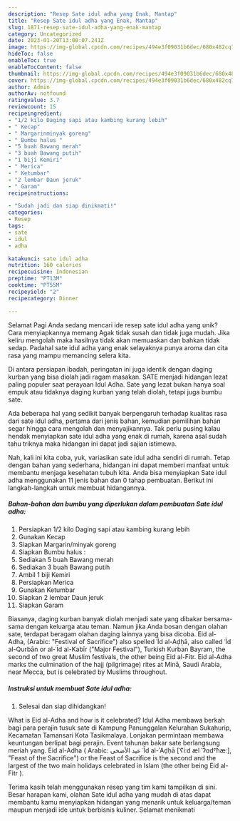 ```yaml
---
description: "Resep Sate idul adha yang Enak, Mantap"
title: "Resep Sate idul adha yang Enak, Mantap"
slug: 1871-resep-sate-idul-adha-yang-enak-mantap
category: Uncategorized
date: 2023-01-20T13:00:07.241Z
image: https://img-global.cpcdn.com/recipes/494e3f09031b6dec/680x482cq70/sate-idul-adha-foto-resep-utama.jpg
hideToc: false
enableToc: true
enableTocContent: false
thumbnail: https://img-global.cpcdn.com/recipes/494e3f09031b6dec/680x482cq70/sate-idul-adha-foto-resep-utama.jpg
cover: https://img-global.cpcdn.com/recipes/494e3f09031b6dec/680x482cq70/sate-idul-adha-foto-resep-utama.jpg
author: Admin
authorAv: notfound
ratingvalue: 3.7
reviewcount: 15
recipeingredient:
- "1/2 kilo Daging sapi atau kambing kurang lebih"
- " Kecap"
- " Margarinminyak goreng"
- " Bumbu halus "
- "5 buah Bawang merah"
- "3 buah Bawang putih"
- "1 biji Kemiri"
- " Merica"
- " Ketumbar"
- "2 lembar Daun jeruk"
- " Garam"
recipeinstructions:

- "Sudah jadi dan siap dinikmati!"
categories:
- Resep
tags:
- sate
- idul
- adha

katakunci: sate idul adha 
nutrition: 160 calories
recipecuisine: Indonesian
preptime: "PT13M"
cooktime: "PT55M"
recipeyield: "2"
recipecategory: Dinner

---
```



Selamat Pagi Anda sedang mencari ide resep sate idul adha yang unik? Cara menyiapkannya memang Agak tidak susah dan tidak juga mudah. Jika keliru mengolah maka hasilnya tidak akan memuaskan dan bahkan tidak sedap. Padahal sate idul adha yang enak selayaknya punya aroma dan cita rasa yang mampu memancing selera kita.


Di antara persiapan ibadah, peringatan ini juga identik dengan daging kurban yang bisa diolah jadi ragam masakan. SATE menjadi hidangan lezat paling populer saat perayaan Idul Adha. Sate yang lezat bukan hanya soal empuk atau tidaknya daging kurban yang telah diolah, tetapi juga bumbu sate.

Ada beberapa hal yang sedikit banyak berpengaruh terhadap kualitas rasa dari sate idul adha, pertama dari jenis bahan, kemudian pemilihan bahan segar hingga cara mengolah dan menyajikannya. Tak perlu pusing kalau hendak menyiapkan sate idul adha yang enak di rumah, karena asal sudah tahu triknya maka hidangan ini dapat jadi sajian istimewa.


Nah, kali ini kita coba, yuk, variasikan sate idul adha sendiri di rumah. Tetap dengan bahan yang sederhana, hidangan ini dapat memberi manfaat untuk membantu menjaga kesehatan tubuh kita. Anda bisa menyiapkan Sate idul adha menggunakan 11 jenis bahan dan 0 tahap pembuatan. Berikut ini langkah-langkah untuk membuat hidangannya.

<!--inarticleads1-->

##### Bahan-bahan dan bumbu yang diperlukan dalam pembuatan Sate idul adha:

1. Persiapkan 1/2 kilo Daging sapi atau kambing kurang lebih
1. Gunakan  Kecap
1. Siapkan  Margarin/minyak goreng
1. Siapkan  Bumbu halus :
1. Sediakan 5 buah Bawang merah
1. Sediakan 3 buah Bawang putih
1. Ambil 1 biji Kemiri
1. Persiapkan  Merica
1. Gunakan  Ketumbar
1. Siapkan 2 lembar Daun jeruk
1. Siapkan  Garam


Biasanya, daging kurban banyak diolah menjadi sate yang dibakar bersama-sama dengan keluarga atau teman. Namun jika Anda bosan dengan olahan sate, terdapat beragam olahan daging lainnya yang bisa dicoba. Eid al-Adha, (Arabic: &#34;Festival of Sacrifice&#34;) also spelled ʿĪd al-Aḍḥā, also called ʿĪd al-Qurbān or al-ʿĪd al-Kabīr (&#34;Major Festival&#34;), Turkish Kurban Bayram, the second of two great Muslim festivals, the other being Eid al-Fitr. Eid al-Adha marks the culmination of the hajj (pilgrimage) rites at Minā, Saudi Arabia, near Mecca, but is celebrated by Muslims throughout. 

<!--inarticleads2-->

##### Instruksi untuk membuat Sate idul adha:


1. Selesai dan siap dihidangkan!

What is Eid al-Adha and how is it celebrated? Idul Adha membawa berkah bagi para perajin tusuk sate di Kampung Panunggalan Kelurahan Sukahurip, Kecamatan Tamansari Kota Tasikmalaya. Lonjakan permintaan membawa keuntungan berlipat bagi perajin. Event tahunan bakar sate berlangsung meriah yang. Eid al-Adha ( Arabic: عيد الأضحى ʿĪd al-ʾAḍḥā [ˈʕiːd æl ˈʔɑdˤħæː], &#34;Feast of the Sacrifice&#34;) or the Feast of Sacrifice is the second and the largest of the two main holidays celebrated in Islam (the other being Eid al-Fitr ). 

Terima kasih telah menggunakan resep yang tim kami tampilkan di sini. Besar harapan kami, olahan Sate idul adha yang mudah di atas dapat membantu kamu menyiapkan hidangan yang menarik untuk keluarga/teman maupun menjadi ide untuk berbisnis kuliner. Selamat menikmati
